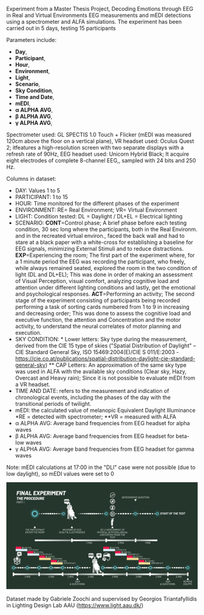 Experiment from a Master Thesis Project, Decoding Emotions through EEG in Real and Virtual Environments
EEG measurements and mEDI detections using a spectrometer and ALFA simulations.
The experiment has been carried out in 5 days, testing 15 participants

Parameters include:
- **Day**,
- **Participant**, 
- **Hour**,
- **Environment**, 
- **Light**, 
- **Scenario**, 
- **Sky Condition**,
- **Time and Date**,
- **mEDI**,
- **α ALPHA AVG**, 
- **β ALPHA AVG**, 
- **γ ALPHA AVG**,

Spectrometer used: GL SPECTIS 1.0 Touch + Flicker (mEDI was measured 120cm above the floor on a vertical plane),
VR headset used: Oculus Quest 2; itfeatures a high-resolution screen with two separate displays with a refresh rate of 90Hz,
EEG headset used: Unicorn Hybrid Black; It acquire eight electrodes of complete 8-channel EEG,, sampled with 24 bits and 250 Hz.

Columns in dataset:
- DAY: Values 1 to 5
- PARTICIPANT: 1 to 15
- HOUR: Time monitored for the different phases of the experiment
- ENVIRONMENT: RE= Real Environment; VR= Virtual Environment
- LIGHT: Condition tested: DL = Daylight / DL+EL = Electrical lighting
- SCENARIO: 
**CONT**=Control phase; 
        A brief phase before each testing condition, 30 sec long where the participants, both in the Real Environm. and in the recreated virtual environ., faced the back wall and had to stare at a black paper with a white-cross for establishing a baseline for 
        EEG signals, minimizing External Stimuli and to reduce distractions.
**EXP**=Experiencing the room; The first part of the experiment where, for a 1 minute period the EEG was recording the participant, who freely, while always remained seated, explored the room in the two condition of light (DL and DL+EL); This was done 
       in order of making an assessment of Visual Perception, visual comfort, analyzing cognitive load and attention under different lighting conditions and lastly, get the emotional and psychological responses.
**ACT**=Performing an activity;
       The second stage of the experiment consisting of participants being recorded performing a task of sorting cards numbered from 1 to 9 in increasing and decreasing order; This was done to assess the cognitive load and executive function, the attention and 
       Concentration and the motor activity, to understand the neural correlates of motor planning and execution.
- SKY CONDITION: * Lower letters: Sky type during the measurement, derived from the CIE 15 type of skies ("Spatial Distribution of Daylight" – CIE Standard General Sky, ISO 15469:2004(E)/CIE S 011/E:2003 - https://cie.co.at/publications/spatial-distribution-daylight-cie-standard-general-sky) 
** CAP Letters: An approximation of the same sky type was used in ALFA with the available sky conditions (Clear sky, Hazy, Overcast and Heavy rain); Since it is not possible to evaluate mEDI from a VR headset.
- TIME AND DATE: refers to the measurement and indication of chronological events, including the phases of the day with the transitional periods of twilight.
- mEDI: the calculated value of melanopic Equivalent Daylight Illuminance 
        *RE = detected with spectrometer; 
        **VR = measured with ALFA
- α ALPHA AVG: Average band frequencies from EEG headset for alpha waves
- β ALPHA AVG: Average band frequencies from EEG headset for beta-low waves
- γ ALPHA AVG: Average band frequencies from EEG headset for gamma waves


Note: mEDI calculations at 17:00 in the "DLl" case were not possible (due to low daylight), so mEDI values were set to 0

![Procedure of the whole experiment](./Procedure.png)

Dataset made by Gabriele Zoochi and supervised by Georgios Triantafyllidis in Lighting Design Lab AAU (https://www.light.aau.dk/)
